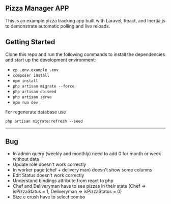 ## Pizza Manager APP

This is an example pizza tracking app built with Laravel, React, and Inertia.js to demonstrate automatic polling and live reloads.

## Getting Started

Clone this repo and run the following commands to install the dependencies and start up the development environment:

- `cp .env.example .env`
- `composer install`
- `npm install`
- `php artisan migrate --force`
- `php artisan db:seed`
- `php artisan serve`
- `npm run dev`

For regenerate database use

`php artisan migrate:refresh --seed`

---------------------------------------------------------
## Bug
- In admin query (weekly and monthly) need to add 0 for month or week without data
- Update role doesn't work correctly
- In worker page (chef + delivery man) doesn't show some columns
- Edit Status doesn't work correctly
- Understand bindings attribute from react to php
- Chef and Deliveryman have to see pizzas in their state (Chef => isPizzaStatus = 1, Deliveryman => isPizzaStatus = 0)
- Size e crush have to select combo